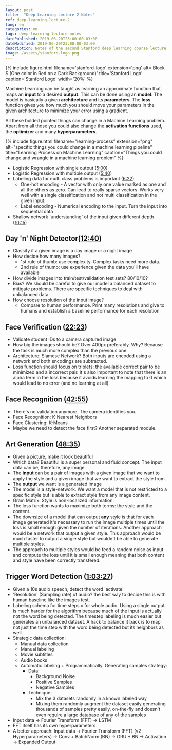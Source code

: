 ```yaml
---
layout: post
title:  "Deep Learning Lecture 2 Notes"
ref: deep-learning-lecture-2
lang: en
categories: en
tags: deep-learning lecture-notes
datePublished: 2019-06-20T23:00:00-03:00
dateModified: 2019-06-20T23:00:00-03:00
description: Notes of the second Stanford deep learning course lecture.
image: /assets/stanford-logo.png
---
```

{% include figure.html filename='stanford-logo' extension='png' alt='Block S (One color in Red on a Dark Background)' title='Stanford Logo' caption='Stanford Logo' width='20%' %}

Machine Learning can be taught as learning an approximate function that maps an **input** to a desired **output**. This can be done using an **model**. The model is basically a given **architecture** and its **parameters**. The **loss** function gives you how much you should move your parameters in the given architecture to minimize your error using a gradient.

All these bolded pointed things can change in a Machine Learning problem. Apart from all those you could also change the **activation functions** used, the **optimizer** and many **hyperparameters**.

{% include figure.html filename="learning-process" extension="png" alt="specific things you could change in a machine learning pipeline" title="Learning Process on Machine Learning" caption="Things you could change and wrangle in a machine learning problem" %}

* Logistic Regression with single output (<a href="https://youtu.be/AwQHqWyHRpU?t=295" rel="nofollow">5:00</a>)
* Logistic Regression with multiple output (<a href="https://youtu.be/AwQHqWyHRpU?t=341" rel="nofollow">5:40</a>)
* Labeling data for multi class problems is important (<a href="https://youtu.be/AwQHqWyHRpU?t=382" rel='nofollow'>6:22</a>)
	* One-hot encoding - A vector with only one value marked as one and all the others as zero. Can lead to really sparse vectors. Works very well with a single classification and not multi classification in the given input.
	* Label encoding - Numerical encoding to the input. Turn the input into sequential data
* Shallow network 'understanding' of the input given different depth (<a href="https://youtu.be/AwQHqWyHRpU?t=615" rel='nofollow'>10:15</a>)

## Day 'n' Night Detector(<a href="https://youtu.be/AwQHqWyHRpU?t=763" rel='nofollow'>12:40</a>)
- Classify if a given image is a day image or a night image
- How decide how many images? 
	- 1st rule of thumb: use complexity. Complex tasks need more data. 
	- 2nd rule of thumb: use experience given the data you'll have available
- How divide images into train/test/validation test sets? 80/10/10?
- Bias? We should be careful to give our model a balanced dataset to mitigate problems. There are specific techniques to deal with unbalanced data.
- How choose resolution of the input image?
	- Compare to human performance. Print many resolutions and give to humans and establish a baseline performance for each resolution

## Face Verification (<a href="https://youtu.be/AwQHqWyHRpU?t=1343" rel='nofollow'>22:23</a>)
- Validate student IDs to a camera captured image
- How big the images should be? Over 400px preferably. Why? Because the task is much more complex than the previous one. 
- Architecture: Siamese Network? Both inputs are encoded using a network and both encodings are subtracted.
- Loss function should focus on triplets: the available correct pair to be minimized and a incorrect pair. It's also important to note that there is an alpha term in the loss because it avoids learning the mapping to 0 which would lead to no error (and no learning at all)

## Face Recognition (<a href="https://youtu.be/AwQHqWyHRpU?t=2577" rel='nofollow'>42:55</a>)
- There's no validation anymore. The camera identifies you.
- Face Recognition: K-Nearest Neighbors
- Face Clustering: K-Means
- Maybe we need to detect the face first? Another separated module.

## Art Generation (<a href="https://youtu.be/AwQHqWyHRpU?t=2915" rel='nofollow'>48:35</a>)
- Given a picture, make it look beautiful
- Which data? Beautiful is a super personal and fluid concept. The input data can be, therefore, any image
- The **input** can be a pair of images with a given image that we want to apply the style and a given image that we want to extract the style from.
- The **output** we want is a generated image
- The model is a style-network. We want a model that is not restricted to a specific style but is able to extract style from any image content.
- Gram Matrix. Style is non-localized information.
- The loss function wants to maximize both terms: the style and the content.
- The downsize of a model that can output **any** style is that for each image generated it's necessary to run the image multiple times until the loss is small enough given the number of iterations. Another approach would be a network that output a given style. This approach would be much faster to output a single style but wouldn't be able to generate multiple styles.
- The approach to multiple styles would be feed a random noise as input and compute the loss until it is small enough meaning that both content and style have been correctly transfered.

## Trigger Word Detection (<a href="https://youtu.be/AwQHqWyHRpU?t=3807" rel='nofollow'>1:03:27</a>)
- Given a 10s audio speech, detect the word 'activate'
- 'Resolution' (Sampling rate) of audio? the best way to decide this is with human baseline like the images test.
- Labeling schema for time steps x for whole audio. Using a single output is much harder for the algorithm because much of the input is actually not the word being detected. The timestep labeling is much easier but generates an unbalanced dataset. A hack to balance it back is to map not just the time step with the word being detected but its neighbors as well.
- Strategic data collection:
	- Manual data collection
	- Manual labeling
	- Movie subtitles
	- Audio books
	- Automatic labeling + Programmatically. Generating samples strategy:
		- Data:
			- Background Noise
			- Positive Samples
			- Negative Samples
		- Technique:
			- Mix the 3 datasets randomly in a known labeled way
			- Mixing them randomly augment the dataset easily generating thousands of samples pretty easily, on-the-fly and doesn't even require a large database of any of the samples
- Input data -> Fourier Transform (FFT) -> LSTM
- FFT itself has its own hyperparameters
- A better approach: Input data -> Fourier Transform (FFT) (v2 Hyperparameters) -> Conv + BatchNorm (BN) -> GRU + BN -> Activation -> Expanded Output